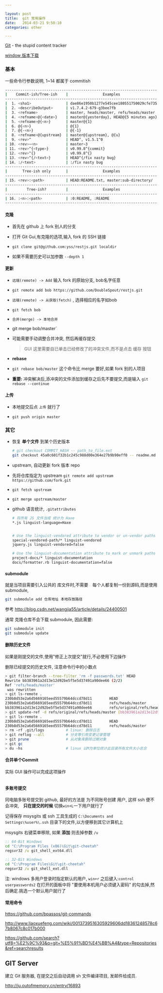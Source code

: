 ```yaml
---

layout: post
title:  git 常用操作
date:   2014-03-21 9:50:10
categories: other

---
```


[Git](https://github.com/git/git) - the stupid content tracker

[window 版本下载](http://git-scm.com/)

<!-- more -->
### 基本

一些命令行参数说明, 1~14 都属于 commitish

```bash
----------------------------------------------------------------------
|    Commit-ish/Tree-ish    |                Examples
----------------------------------------------------------------------
|  1. <sha1>                | dae86e1950b1277e545cee180551750029cfe735
|  2. <describeOutput>      | v1.7.4.2-679-g3bee7fb
|  3. <refname>             | master, heads/master, refs/heads/master
|  4. <refname>@{<date>}    | master@{yesterday}, HEAD@{5 minutes ago}
|  5. <refname>@{<n>}       | master@{1}
|  6. @{<n>}                | @{1}
|  7. @{-<n>}               | @{-1}
|  8. <refname>@{upstream}  | master@{upstream}, @{u}
|  9. <rev>^                | HEAD^, v1.5.1^0
| 10. <rev>~<n>             | master~3
| 11. <rev>^{<type>}        | v0.99.8^{commit}
| 12. <rev>^{}              | v0.99.8^{}
| 13. <rev>^{/<text>}       | HEAD^{/fix nasty bug}
| 14. :/<text>              | :/fix nasty bug
----------------------------------------------------------------------
|       Tree-ish only       |                Examples
----------------------------------------------------------------------
| 15. <rev>:<path>          | HEAD:README.txt, master:sub-directory/
----------------------------------------------------------------------
|         Tree-ish?         |                Examples
----------------------------------------------------------------------
| 16. :<n>:<path>           | :0:README, :README
----------------------------------------------------------------------
```

#### 克隆

 * 首先在 github 上 fork 别人的分支

 * 打开 Git Gui,有克隆的选项,输入 fork 的 SSH 链接

  - `git clone git@github.com:yss/restjs.git localdir`

  - 如果不需要历史可以加参数 `--depth 1`


#### 更新

 * `远端(remote) -> Add` 输入 fork 的原始分支, bob名字任意
 
  - `git remote add bob https://github.com/DoubleSpout/restjs.git`

 * `远端(remote) -> 从获取(fetch)` , 选择相应的名字如bob

  - `git fetch bob`

 * `合并(merge) -> 本地合并` 

  - git merge bob/master`

 * 可能需要手动调整合并冲突, 然后再缓存提交
 
	> GUI 这里需要自已单击已经修改了的冲突文件,而不是点击 缓存 按钮

 * **rebase**

  - `git rebase bob/master` 这个命令比 merge 要好,如果 fork 别的人项目

  - **重要:** 冲突解决后,添冲突的文件添加到缓存之后先不要提交,而是输入 `git rebase --continue`


#### 上传

 * 本地提交后点 `上传` 就行了

  - `git push origin master`



### 其它


* 恢复 **单个文件** 到某个历史版本

	```bash
	# git checkout COMMIT_HASH -- path_to_file.ext
	git checkout 45a0c601f32b1c245c988d00e364e27b9b90eff0 -- readme.md
	```

 * upstream, 自动更新 fork 版本 repo

  - 先将仓库指定为 upstream `git remote add upstream https://github.com/fork.git`

  - `git fetch upstream`

  - `git merge upstream/master`

 * github 语言统计, `.gitattributes`

	```bash
	# 将所有 JS 文件当成 统计为 Haxe
	*.js linguist-language=Haxe
	
	
	# Use the linguist-vendored attribute to vendor or un-vendor paths
	special-vendored-path/* linguist-vendored
	jquery.js linguist-vendored=false
	
	# Use the linguist-documentation attribute to mark or unmark paths as documentation.
	project-docs/* linguist-documentation
	docs/formatter.rb linguist-documentation=false
	```


#### submodule

就是当项目需要引入公共的 库文件时,不需要　每个人都复制一份到源码,而是使用 submodule, 

```bash
git submodule add 仓库地址 本地存放路径
```

参考 http://blog.csdn.net/wangjia55/article/details/24400501

通常 克隆仓库不会下载 submodule, 因此需要:

```bash
git submodule init
git submodule update
```

#### 删除历史文件

如果是刚提交的文件,使用"修正上次提交"就行,不必使用下边操作

删除已经提交的历史文件, 注意命令行中的小数点

```bash
> git filter-branch --tree-filter 'rm -f passwords.txt' HEAD 
Rewrite bb383961a2d13e12d92be5f5e5d37491a90dee66 (2/2)  
Ref 'refs/heads/master'  
 was rewritten  
> git ls-remote .  
230b8d53e2a6d5669165eed55579b64dccd78d11        HEAD  
230b8d53e2a6d5669165eed55579b64dccd78d11        refs/heads/master  
bb383961a2d13e12d92be5f5e5d37491a90dee66        refs/original/refs/heads/master  
> git update-ref -d refs/original/refs/heads/master [bb383961a2d13e12d92be5f5e5d37491a90dee66]  
> git ls-remote .  
230b8d53e2a6d5669165eed55579b64dccd78d11        HEAD  
230b8d53e2a6d5669165eed55579b64dccd78d11        refs/heads/master  
> rm -rf .git/logs			# linux: 删除日志
> git reflog --all  		# 分支等引用变更记录管理
> git prune  				# 从对象库删除过期对象
> git gc  			
> du -hs  					# linux 以M为单位统计此目录所有文件大小总合
```

#### 合并单个Commit

实际 GUI 操作可以完成这项操作

```bash

```

#### 多账号提交

同电脑多账号提交到 github, 最好的方法是 为不同账号创建 用户, 这样 ssh 便不会冲突,　**只在提交的时候** 切换`win+L`一下用户就行了

记得保存 msysgits 或 ssh 工具生成的 `C:\Documents and Settings\%user%\.ssh` 目录下的文件,以方便移到其它计算机上

msysgits 右键菜单移除, 如果 **添加** 则去掉参数 `/u`

```bat
:: 64-Bit Windows
cd "C:\Program Files (x86)\Git\git-cheetah"
regsvr32 /u git_shell_ext64.dll

:: 32-Bit Windows
cd "C:\Program Files\Git\git-cheetah"
regsvr32 /u git_shell_ext.dll
```

注: windows 多用户登录时指定默认的用户, `win+r` 之后键入:`control userpasswords2` 在打开的面板中将 "要使用本机用户必须键入密码" 的勾去掉,然后确定.挑选一个默认用户就行了

#### 常用命令

https://github.com/bpassos/git-commands

http://www.liaoxuefeng.com/wiki/0013739516305929606dd18361248578c67b8067c8c017b000

https://github.com/search?utf8=%E2%9C%93&q=git+%E5%91%BD%E4%BB%A4&type=Repositories&ref=searchresults
<br />



GIT Server
------

建立 Git 服务器, 在提交之后自动调用 sh 文件编译项目, 发邮件给成员.

http://ju.outofmemory.cn/entry/16893

